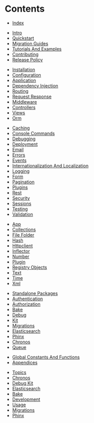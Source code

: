 # Contents

- [Index](index.md)

<!-- -->

- [Intro](intro.md)
- [Quickstart](quickstart.md)
- [Migration Guides](appendices/migration-guides.md)
- [Tutorials And Examples](tutorials-and-examples.md)
- [Contributing](contributing.md)
- [Release Policy](release-policy.md)

<!-- -->

- [Installation](installation.md)
- [Configuration](development/configuration.md)
- [Application](development/application.md)
- [Dependency Injection](development/dependency-injection.md)
- [Routing](development/routing.md)
- [Request Response](controllers/request-response.md)
- [Middleware](controllers/middleware.md)
- [Controllers](controllers.md)
- [Views](views.md)
- [Orm](orm.md)

<!-- -->

- [Caching](core-libraries/caching.md)
- [Console Commands](console-commands.md)
- [Debugging](development/debugging.md)
- [Deployment](deployment.md)
- [Email](core-libraries/email.md)
- [Errors](development/errors.md)
- [Events](core-libraries/events.md)
- [Internationalization And Localization](core-libraries/internationalization-and-localization.md)
- [Logging](core-libraries/logging.md)
- [Form](core-libraries/form.md)
- [Pagination](controllers/pagination.md)
- [Plugins](plugins.md)
- [Rest](development/rest.md)
- [Security](security.md)
- [Sessions](development/sessions.md)
- [Testing](development/testing.md)
- [Validation](core-libraries/validation.md)

<!-- -->

- [App](core-libraries/app.md)
- [Collections](core-libraries/collections.md)
- [File Folder](core-libraries/file-folder.md)
- [Hash](core-libraries/hash.md)
- [Httpclient](core-libraries/httpclient.md)
- [Inflector](core-libraries/inflector.md)
- [Number](core-libraries/number.md)
- [Plugin](core-libraries/plugin.md)
- [Registry Objects](core-libraries/registry-objects.md)
- [Text](core-libraries/text.md)
- [Time](core-libraries/time.md)
- [Xml](core-libraries/xml.md)

<!-- -->

- [Standalone Packages](standalone-packages.md)
- [Authentication](Authentication.md)
- [Authorization](Authorization.md)
- [Bake](Bake.md)
- [Debug](Debug.md)
- [Kit](Kit.md)
- [Migrations](Migrations.md)
- [Elasticsearch](Elasticsearch.md)
- [Phinx](Phinx.md)
- [Chronos](Chronos.md)
- [Queue](Queue.md)

<!-- -->

- [Global Constants And Functions](core-libraries/global-constants-and-functions.md)
- [Appendices](appendices.md)

<!-- -->

- [Topics](topics.md)
- [Chronos](chronos.md)
- [Debug Kit](debug-kit.md)
- [Elasticsearch](elasticsearch.md)
- [Bake](bake.md)
- [Development](bake/development.md)
- [Usage](bake/usage.md)
- [Migrations](migrations.md)
- [Phinx](phinx.md)

<div class="todolist">

</div>
